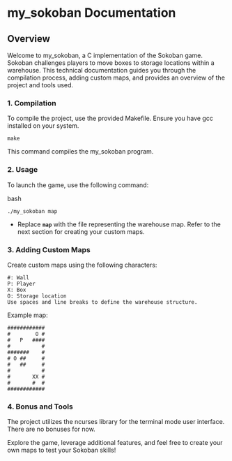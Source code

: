 # my_sokoban Documentation

## Overview

Welcome to my_sokoban, a C implementation of the Sokoban game. Sokoban challenges players to move boxes to storage locations within a warehouse. This technical documentation guides you through the compilation process, adding custom maps, and provides an overview of the project and tools used.
### 1. Compilation

To compile the project, use the provided Makefile. Ensure you have gcc installed on your system.

```shell
make
```

This command compiles the my_sokoban program.
### 2. Usage

To launch the game, use the following command:

bash

```shell
./my_sokoban map
```

* Replace **`map`** with the file representing the warehouse map. Refer to the next section for creating your custom maps.

### 3. Adding Custom Maps

Create custom maps using the following characters:

    #: Wall
    P: Player
    X: Box
    O: Storage location
    Use spaces and line breaks to define the warehouse structure.

Example map:

```text
############
#        O #
#   P   ####
#          #
#######    #
# O ##     #
#   ##     #
#          #
#       XX #
#       #  #
############
```

### 4. Bonus and Tools

The project utilizes the ncurses library for the terminal mode user interface.
There are no bonuses for now.

Explore the game, leverage additional features, and feel free to create your own maps to test your Sokoban skills!